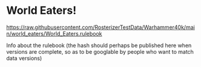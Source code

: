 # World Eaters!

https://raw.githubusercontent.com/RosterizerTestData/Warhammer40k/main/world_eaters/World_Eaters.rulebook

Info about the rulebook (the hash should perhaps be published here when versions are complete, so as to be googlable by people who want to match data versions)
